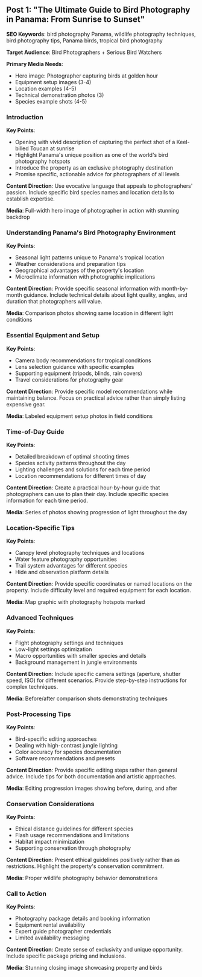 ## Post 1: "The Ultimate Guide to Bird Photography in Panama: From Sunrise to Sunset"

**SEO Keywords**: bird photography Panama, wildlife photography techniques, bird photography tips, Panama birds, tropical bird photography

**Target Audience**: Bird Photographers + Serious Bird Watchers

**Primary Media Needs**:
- Hero image: Photographer capturing birds at golden hour
- Equipment setup images (3-4)
- Location examples (4-5)
- Technical demonstration photos (3)
- Species example shots (4-5)

### Introduction
**Key Points**:
- Opening with vivid description of capturing the perfect shot of a Keel-billed Toucan at sunrise
- Highlight Panama's unique position as one of the world's bird photography hotspots
- Introduce the property as an exclusive photography destination
- Promise specific, actionable advice for photographers of all levels

**Content Direction**: Use evocative language that appeals to photographers' passion. Include specific bird species names and location details to establish expertise.

**Media**: Full-width hero image of photographer in action with stunning backdrop

### Understanding Panama's Bird Photography Environment
**Key Points**:
- Seasonal light patterns unique to Panama's tropical location
- Weather considerations and preparation tips
- Geographical advantages of the property's location
- Microclimate information with photographic implications

**Content Direction**: Provide specific seasonal information with month-by-month guidance. Include technical details about light quality, angles, and duration that photographers will value.

**Media**: Comparison photos showing same location in different light conditions

### Essential Equipment and Setup
**Key Points**:
- Camera body recommendations for tropical conditions
- Lens selection guidance with specific examples
- Supporting equipment (tripods, blinds, rain covers)
- Travel considerations for photography gear

**Content Direction**: Provide specific model recommendations while maintaining balance. Focus on practical advice rather than simply listing expensive gear.

**Media**: Labeled equipment setup photos in field conditions

### Time-of-Day Guide
**Key Points**:
- Detailed breakdown of optimal shooting times
- Species activity patterns throughout the day
- Lighting challenges and solutions for each time period
- Location recommendations for different times of day

**Content Direction**: Create a practical hour-by-hour guide that photographers can use to plan their day. Include specific species information for each time period.

**Media**: Series of photos showing progression of light throughout the day

### Location-Specific Tips
**Key Points**:
- Canopy level photography techniques and locations
- Water feature photography opportunities
- Trail system advantages for different species
- Hide and observation platform details

**Content Direction**: Provide specific coordinates or named locations on the property. Include difficulty level and required equipment for each location.

**Media**: Map graphic with photography hotspots marked

### Advanced Techniques
**Key Points**:
- Flight photography settings and techniques
- Low-light settings optimization
- Macro opportunities with smaller species and details
- Background management in jungle environments

**Content Direction**: Include specific camera settings (aperture, shutter speed, ISO) for different scenarios. Provide step-by-step instructions for complex techniques.

**Media**: Before/after comparison shots demonstrating techniques

### Post-Processing Tips
**Key Points**:
- Bird-specific editing approaches
- Dealing with high-contrast jungle lighting
- Color accuracy for species documentation
- Software recommendations and presets

**Content Direction**: Provide specific editing steps rather than general advice. Include tips for both documentation and artistic approaches.

**Media**: Editing progression images showing before, during, and after

### Conservation Considerations
**Key Points**:
- Ethical distance guidelines for different species
- Flash usage recommendations and limitations
- Habitat impact minimization
- Supporting conservation through photography

**Content Direction**: Present ethical guidelines positively rather than as restrictions. Highlight the property's conservation commitment.

**Media**: Proper wildlife photography behavior demonstrations

### Call to Action
**Key Points**:
- Photography package details and booking information
- Equipment rental availability
- Expert guide photographer credentials
- Limited availability messaging

**Content Direction**: Create sense of exclusivity and unique opportunity. Include specific package pricing and inclusions.

**Media**: Stunning closing image showcasing property and birds 